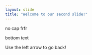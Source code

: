 ```yaml
---
layout: slide
title: "Welcome to our second slide!"
---
```


no cap frfr

bottom text

Use the left arrow to go back!

